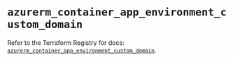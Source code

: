 # `azurerm_container_app_environment_custom_domain`

Refer to the Terraform Registry for docs: [`azurerm_container_app_environment_custom_domain`](https://registry.terraform.io/providers/hashicorp/azurerm/4.45.1/docs/resources/container_app_environment_custom_domain).
